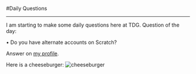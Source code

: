 #Daily Questions

----
I am starting to make some daily questions here at TDG. Question of the day:

• Do you have alternate accounts on Scratch?

Answer on [my profile](https://scratch.mit.edu/users/PizzaPizza72).

Here is a cheeseburger: ![cheeseburger](https://images.emojiterra.com/twitter/v13.1/512px/1f354.png)